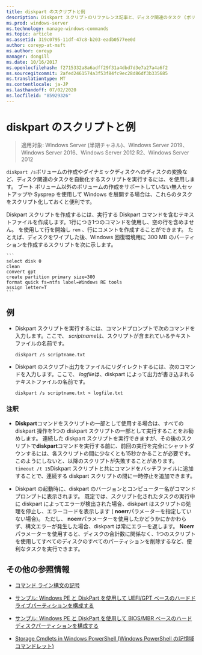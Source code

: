 ```yaml
---
title: diskpart のスクリプトと例
description: Diskpart スクリプトのリファレンス記事と、ディスク関連のタスク (ボリュームの作成やダイナミックディスクへのディスクの変換など) を自動化する方法の例を紹介します。
ms.prod: windows-server
ms.technology: manage-windows-commands
ms.topic: article
ms.assetid: 319c0795-11df-47c8-b203-eadb0577ee0d
author: coreyp-at-msft
ms.author: coreyp
manager: dongill
ms.date: 10/16/2017
ms.openlocfilehash: f2715332a8a6adff29f31a4dbd7d3e7a27a4a6f2
ms.sourcegitcommit: 2afed2461574a3f53f84fc9ec28d86df3b335685
ms.translationtype: MT
ms.contentlocale: ja-JP
ms.lasthandoff: 07/02/2020
ms.locfileid: "85929326"
---
```

# <a name="diskpart-scripts-and-examples"></a>diskpart のスクリプトと例

> 適用対象: Windows Server (半期チャネル)、Windows Server 2019、Windows Server 2016、Windows Server 2012 R2、Windows Server 2012

`diskpart /s`ボリュームの作成やダイナミックディスクへのディスクの変換など、ディスク関連のタスクを自動化するスクリプトを実行するには、を使用します。 ブート ボリューム以外のボリュームの作成をサポートしていない無人セットアップや Sysprep を使用して Windows を展開する場合は、これらのタスクをスクリプト化しておくと便利です。

Diskpart スクリプトを作成するには、実行する Diskpart コマンドを含むテキストファイルを作成します。1行につき1つのコマンドを使用し、空の行を含めません。 を使用して行を開始し `rem` 、行にコメントを作成することができます。 たとえば、ディスクをワイプした後、Windows 回復環境用に 300 MB のパーティションを作成するスクリプトを次に示します。

    ```
    select disk 0
    clean
    convert gpt
    create partition primary size=300
    format quick fs=ntfs label=Windows RE tools
    assign letter=T
    ```

## <a name="examples"></a>例

- Diskpart スクリプトを実行するには、コマンドプロンプトで次のコマンドを入力します。ここで、 *scriptname*は、スクリプトが含まれているテキストファイルの名前です。

    ```
    diskpart /s scriptname.txt
    ```

- Diskpart のスクリプト出力をファイルにリダイレクトするには、次のコマンドを入力します。ここで、 *logfile*は、diskpart によって出力が書き込まれるテキストファイルの名前です。

    ```
    diskpart /s scriptname.txt > logfile.txt
    ```

### <a name="remarks"></a>注釈

- **Diskpart**コマンドをスクリプトの一部として使用する場合は、すべての diskpart 操作を1つの diskpart スクリプトの一部として実行することをお勧めします。 連続した diskpart スクリプトを実行できますが、その後のスクリプトで**diskpart**コマンドを実行する前に、前回の実行を完全にシャットダウンするには、各スクリプトの間に少なくとも15秒かかることが必要です。 このようにしないと、以降のスクリプトが失敗することがあります。 `timeout /t 15`Diskpart スクリプトと共にコマンドをバッチファイルに追加することで、連続する diskpart スクリプトの間に一時停止を追加できます。

- Diskpart の起動時に、diskpart のバージョンとコンピューター名がコマンドプロンプトに表示されます。 既定では、スクリプト化されたタスクの実行中に diskpart によってエラーが検出された場合、diskpart はスクリプトの処理を停止し、エラーコードを表示します ( **noerr**パラメーターを指定していない場合)。 ただし、 **noerr**パラメーターを使用したかどうかにかかわらず、構文エラーが発生した場合、diskpart は常にエラーを返します。 **Noerr**パラメーターを使用すると、ディスクの合計数に関係なく、1つのスクリプトを使用してすべてのディスクのすべてのパーティションを削除するなど、便利なタスクを実行できます。

## <a name="additional-references"></a>その他の参照情報

- [コマンド ライン構文の記号](command-line-syntax-key.md)

- [サンプル: Windows PE と DiskPart を使用して UEFI/GPT ベースのハードドライブパーティションを構成する](https://docs.microsoft.com/previous-versions/windows/it-pro/windows-8.1-and-8/hh825686(v=win.10))

- [サンプル: Windows PE と DiskPart を使用して BIOS/MBR ベースのハードディスクパーティションを構成する](https://docs.microsoft.com/previous-versions/windows/it-pro/windows-8.1-and-8/hh825677(v=win.10))

- [Storage Cmdlets in Windows PowerShell (Windows PowerShell の記憶域コマンドレット)](https://docs.microsoft.com/powershell/module/storage/?view=win10-ps)
